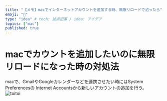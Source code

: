 ```yaml
---
title: "【メモ】macでインターネットアカウントを追加する時、無限リロードで沼ったら"
emoji: "🐡"
type: "idea" # tech: 技術記事 / idea: アイデア
topics: ["mac"]
published: true
---
```

# macでカウントを追加したいのに無限リロードになった時の対処法
macで、GmailやGoogleカレンダーなどを連携させたい時にはSystem Preferencesの
Internet Accountsから新しいアカウントの追加を行う。
![toitoi](/images/mac_internet_account.png)

